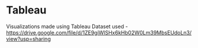 # Tableau
Visualizations made using Tableau
Dataset used - https://drive.google.com/file/d/1ZE9giWlSHx6kHb02W0Lm39MbsEUdoLn3/view?usp=sharing

